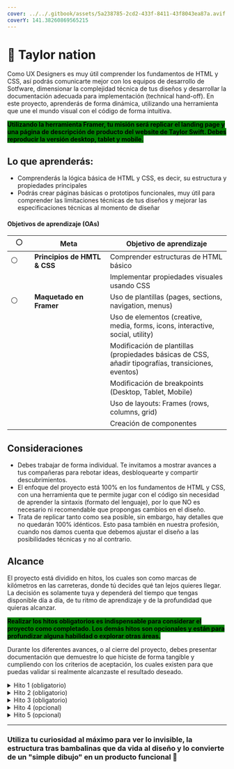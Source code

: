 ```yaml
---
cover: ../../.gitbook/assets/5a238785-2cd2-433f-8411-43f8043ea87a.avif
coverY: 141.38260869565215
---
```


# 👑 Taylor nation

Como UX Designers es muy útil comprender los fundamentos de HTML y CSS, así podrás comunicarte mejor con los equipos de desarrollo de Sotfware, dimensionar la complejidad técnica de tus diseños y desarrollar la documentación adecuada para implementación (technical hand-off). En este proyecto, aprenderás de forma dinámica, utilizando una herramienta que une el mundo visual con el código de forma intuitiva.

<mark style="background-color:green;">**Utilizando la herramienta Framer, tu misión será replicar el landing page y una página de descripción de producto del website de Taylor Swift. Debes reproducir la versión desktop, tablet y mobile.**</mark>



## Lo que aprenderás:

* Comprenderás la lógica básica de HTML y CSS, es decir, su estructura y propiedades principales
* Podrás crear páginas básicas o prototipos funcionales, muy útil para comprender las limitaciones técnicas de tus diseños y mejorar las especificaciones técnicas al momento de diseñar

#### Objetivos de aprendizaje (OAs)

<table><thead><tr><th width="63">⚪️</th><th width="235">Meta</th><th width="436">Objetivo de aprendizaje</th></tr></thead><tbody><tr><td>⚪️</td><td><strong>Principios de HMTL &#x26; CSS</strong></td><td>Comprender estructuras de HTML básico</td></tr><tr><td></td><td></td><td>Implementar propiedades visuales usando CSS</td></tr><tr><td>⚪️</td><td><strong>Maquetado en Framer</strong></td><td>Uso de plantillas (pages, sections, navigation, menus)</td></tr><tr><td></td><td></td><td>Uso de elementos (creative, media, forms, icons, interactive, social, utility)</td></tr><tr><td></td><td></td><td>Modificación de plantillas (propiedades básicas de CSS, añadir tipografías, transiciones, eventos)</td></tr><tr><td></td><td></td><td>Modificación de breakpoints (Desktop, Tablet, Mobile)</td></tr><tr><td></td><td></td><td>Uso de layouts: Frames (rows, columns, grid)</td></tr><tr><td></td><td></td><td>Creación de componentes</td></tr></tbody></table>



## Consideraciones

* Debes trabajar de forma individual. Te invitamos a mostrar avances a tus compañeras para rebotar ideas, desbloquearte y compartir descubrimientos.
* El enfoque del proyecto está 100% en los fundamentos de HTML y CSS, con una herramienta que te permite jugar con el código sin necesidad de aprender la sintaxis (formato del lenguaje), por lo que NO es necesario ni recomendable que propongas cambios en el diseño.
* Trata de replicar tanto como sea posible, sin embargo, hay detalles que no quedarán 100% idénticos. Esto pasa también en nuestra profesión, cuando nos damos cuenta que debemos ajustar el diseño a las posibilidades técnicas y no al contrario.



## Alcance

El proyecto está dividido en hitos, los cuales son como marcas de kilómetros en las carreteras, donde tú decides qué tan lejos quieres llegar. La decisión es solamente tuya y dependerá del tiempo que tengas disponible día a día, de tu ritmo de aprendizaje y de la profundidad que quieras alcanzar.

<mark style="background-color:green;">**Realizar los hitos obligatorios es indispensable para considerar el proyecto como completado. Los demás hitos son opcionales y están para profundizar alguna habilidad o explorar otras áreas.**</mark>

Durante los diferentes avances, o al cierre del proyecto, debes presentar documentación que demuestre lo que hiciste de forma tangible y cumpliendo con los criterios de aceptación, los cuales existen para que puedas validar si realmente alcanzaste el resultado deseado.

<details>

<summary>Hito 1 (obligatorio)</summary>

El primer gran paso consiste en comprender los conceptos básicos sobre HTML y CSS.

**Criterios de aceptación:**

1. Documentación donde expliques en qué consiste el HTML y CSS, las principales características y propiedades de sus elementos, así como las propiedades del “flexbox layout”.
2. Utilizando la herramienta de “inspeccionar” del navegador que prefieras, crear un un diagrama de la página web indicando el contenido del Document Object Model (DOM).



</details>

<details>

<summary>Hito 2 (obligatorio)</summary>

Ahora es momento de replicar el sitio web utilizando [Framer](https://www.framer.com/).

**Criterios de aceptación:**

1. Replica el “header” y el “footer” del “homepage” utilizando la funcionalidad de Páginas y Navegación. Utiliza los diseños predefinidos en Framer y personalízalos.
2. Debes incluir la tipografía utilizada en el sitio web original, puedes encontrar y descargar una versión gratuita.
3. Configura los “breaking points” y asegúrate que el “header” y el “footer” se adaptan a dichos tamaños.
4. Al replicar las propiedades visuales, debes utilizar estilos y variables cuando sea posible o necesario.

</details>

<details>

<summary>Hito 3 (obligatorio)</summary>

Una vez tengas lista la navegación, completa el sitio replicando todo el contenido del “homepage”.

**Criterios de aceptación:**

1. Incluye las 5 secciones completas para la versión desktop.&#x20;
2. Ajusta las versiones para mobile y tablet (“responsive”).
3. Es posible navegar entre secciones ("homepage" y descripción de producto).
4. Los componentes replican las interacciones lo más realista posible (hover, active, etc.)

</details>

<details>

<summary>Hito 4 (opcional)</summary>

Listo el “homepage”, podemos pasar a replicar la página de descripción del producto.

**Criterios de aceptación:**

1. Incluye las 4 secciones completas para la versión desktop.&#x20;
2. Ajusta las versiones para mobile y tablet (“responsive”).
3. Es posible navegar entre secciones ("homepage" y descripción de producto).
4. Los componentes replican las interacciones lo más realista posible (hover, active, etc.)

</details>

<details>

<summary>Hito 5 (opcional)</summary>

Si quieres llevarlo a otro nivel, experimenta con funciones un poco más avanzadas.

**Criterios de aceptación:**

1. Replica el formulario de “Sign Up”.
2. Agrega etiquetas de accesibilidad a los diferentes elementos de HTML.
3. Carga los productos de forma dinámica utilizando la funcionalidad de CMS.

</details>

***

### **Utiliza tu curiosidad al máximo para ver lo invisible, la estructura tras bambalinas que da vida al diseño y lo convierte de un "simple dibujo" en un producto funcional** :ghost:&#x20;


